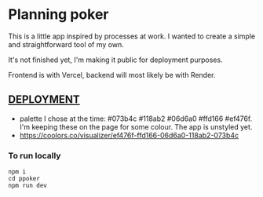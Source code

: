 # Planning poker

This is a little app inspired by processes at work. I wanted to create a simple and straightforward tool of my own.

It's not finished yet, I'm making it public for deployment purposes.

Frontend is with Vercel, backend will most likely be with Render.

## [DEPLOYMENT](https://ek8-planning-poker.vercel.app)

- palette I chose at the time: #073b4c #118ab2 #06d6a0 #ffd166 #ef476f. I'm keeping these on the page for some colour. The app is unstyled yet.
- https://coolors.co/visualizer/ef476f-ffd166-06d6a0-118ab2-073b4c

### To run locally

    npm i
    cd ppoker
    npm run dev

